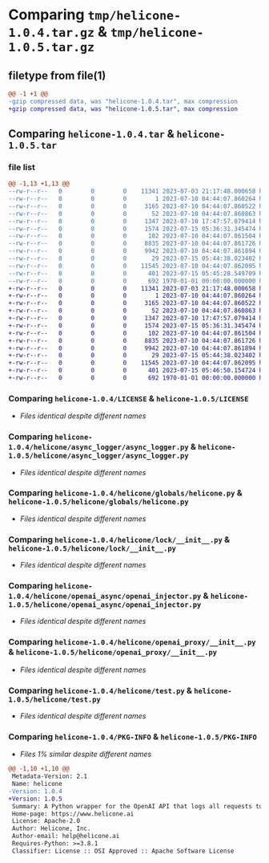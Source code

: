 # Comparing `tmp/helicone-1.0.4.tar.gz` & `tmp/helicone-1.0.5.tar.gz`

## filetype from file(1)

```diff
@@ -1 +1 @@
-gzip compressed data, was "helicone-1.0.4.tar", max compression
+gzip compressed data, was "helicone-1.0.5.tar", max compression
```

## Comparing `helicone-1.0.4.tar` & `helicone-1.0.5.tar`

### file list

```diff
@@ -1,13 +1,13 @@
--rw-r--r--   0        0        0    11341 2023-07-03 21:17:48.000658 helicone-1.0.4/LICENSE
--rw-r--r--   0        0        0        1 2023-07-10 04:44:07.860264 helicone-1.0.4/helicone/async_logger/__init__.py
--rw-r--r--   0        0        0     3165 2023-07-10 04:44:07.860522 helicone-1.0.4/helicone/async_logger/async_logger.py
--rw-r--r--   0        0        0       52 2023-07-10 04:44:07.860863 helicone-1.0.4/helicone/globals/__init__.py
--rw-r--r--   0        0        0     1347 2023-07-10 17:47:57.079414 helicone-1.0.4/helicone/globals/helicone.py
--rw-r--r--   0        0        0     1574 2023-07-15 05:36:31.345474 helicone-1.0.4/helicone/lock/__init__.py
--rw-r--r--   0        0        0      102 2023-07-10 04:44:07.861504 helicone-1.0.4/helicone/openai_async/__init__.py
--rw-r--r--   0        0        0     8835 2023-07-10 04:44:07.861726 helicone-1.0.4/helicone/openai_async/openai_injector.py
--rw-r--r--   0        0        0     9942 2023-07-10 04:44:07.861894 helicone-1.0.4/helicone/openai_proxy/__init__.py
--rw-r--r--   0        0        0       29 2023-07-15 05:44:38.023402 helicone-1.0.4/helicone/requirements.txt
--rw-r--r--   0        0        0    11545 2023-07-10 04:44:07.862095 helicone-1.0.4/helicone/test.py
--rw-r--r--   0        0        0      401 2023-07-15 05:45:28.549709 helicone-1.0.4/pyproject.toml
--rw-r--r--   0        0        0      692 1970-01-01 00:00:00.000000 helicone-1.0.4/PKG-INFO
+-rw-r--r--   0        0        0    11341 2023-07-03 21:17:48.000658 helicone-1.0.5/LICENSE
+-rw-r--r--   0        0        0        1 2023-07-10 04:44:07.860264 helicone-1.0.5/helicone/async_logger/__init__.py
+-rw-r--r--   0        0        0     3165 2023-07-10 04:44:07.860522 helicone-1.0.5/helicone/async_logger/async_logger.py
+-rw-r--r--   0        0        0       52 2023-07-10 04:44:07.860863 helicone-1.0.5/helicone/globals/__init__.py
+-rw-r--r--   0        0        0     1347 2023-07-10 17:47:57.079414 helicone-1.0.5/helicone/globals/helicone.py
+-rw-r--r--   0        0        0     1574 2023-07-15 05:36:31.345474 helicone-1.0.5/helicone/lock/__init__.py
+-rw-r--r--   0        0        0      102 2023-07-10 04:44:07.861504 helicone-1.0.5/helicone/openai_async/__init__.py
+-rw-r--r--   0        0        0     8835 2023-07-10 04:44:07.861726 helicone-1.0.5/helicone/openai_async/openai_injector.py
+-rw-r--r--   0        0        0     9942 2023-07-10 04:44:07.861894 helicone-1.0.5/helicone/openai_proxy/__init__.py
+-rw-r--r--   0        0        0       29 2023-07-15 05:44:38.023402 helicone-1.0.5/helicone/requirements.txt
+-rw-r--r--   0        0        0    11545 2023-07-10 04:44:07.862095 helicone-1.0.5/helicone/test.py
+-rw-r--r--   0        0        0      401 2023-07-15 05:46:50.154724 helicone-1.0.5/pyproject.toml
+-rw-r--r--   0        0        0      692 1970-01-01 00:00:00.000000 helicone-1.0.5/PKG-INFO
```

### Comparing `helicone-1.0.4/LICENSE` & `helicone-1.0.5/LICENSE`

 * *Files identical despite different names*

### Comparing `helicone-1.0.4/helicone/async_logger/async_logger.py` & `helicone-1.0.5/helicone/async_logger/async_logger.py`

 * *Files identical despite different names*

### Comparing `helicone-1.0.4/helicone/globals/helicone.py` & `helicone-1.0.5/helicone/globals/helicone.py`

 * *Files identical despite different names*

### Comparing `helicone-1.0.4/helicone/lock/__init__.py` & `helicone-1.0.5/helicone/lock/__init__.py`

 * *Files identical despite different names*

### Comparing `helicone-1.0.4/helicone/openai_async/openai_injector.py` & `helicone-1.0.5/helicone/openai_async/openai_injector.py`

 * *Files identical despite different names*

### Comparing `helicone-1.0.4/helicone/openai_proxy/__init__.py` & `helicone-1.0.5/helicone/openai_proxy/__init__.py`

 * *Files identical despite different names*

### Comparing `helicone-1.0.4/helicone/test.py` & `helicone-1.0.5/helicone/test.py`

 * *Files identical despite different names*

### Comparing `helicone-1.0.4/PKG-INFO` & `helicone-1.0.5/PKG-INFO`

 * *Files 1% similar despite different names*

```diff
@@ -1,10 +1,10 @@
 Metadata-Version: 2.1
 Name: helicone
-Version: 1.0.4
+Version: 1.0.5
 Summary: A Python wrapper for the OpenAI API that logs all requests to Helicone.
 Home-page: https://www.helicone.ai
 License: Apache-2.0
 Author: Helicone, Inc.
 Author-email: help@helicone.ai
 Requires-Python: >=3.8.1
 Classifier: License :: OSI Approved :: Apache Software License
```

